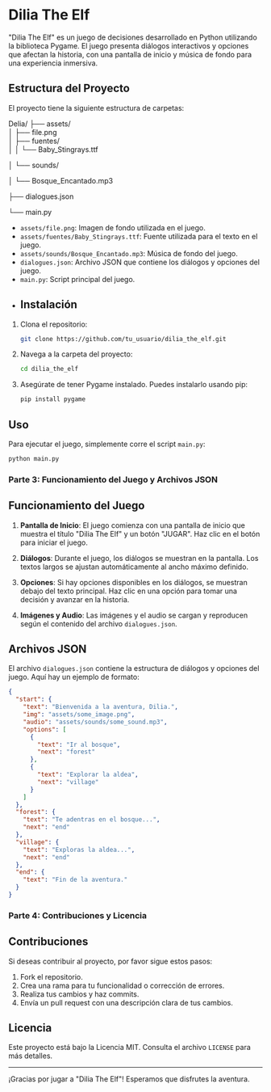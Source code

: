 # Dilia The Elf

"Dilia The Elf" es un juego de decisiones desarrollado en Python utilizando la biblioteca Pygame. El juego presenta diálogos interactivos y opciones que afectan la historia, con una pantalla de inicio y música de fondo para una experiencia inmersiva.

## Estructura del Proyecto

El proyecto tiene la siguiente estructura de carpetas:
 
 Delia/
 ├── assets/  
 │ ├── file.png  
 │ ├── fuentes/  
 │ │ └── Baby_Stingrays.ttf 
 
 │ └── sounds/  
 
 │ └── Bosque_Encantado.mp3 
 
 ├── dialogues.json 
 
 └── main.py 
 

 - `assets/file.png`: Imagen de fondo utilizada en el juego.
- `assets/fuentes/Baby_Stingrays.ttf`: Fuente utilizada para el texto en el juego.
- `assets/sounds/Bosque_Encantado.mp3`: Música de fondo del juego.
- `dialogues.json`: Archivo JSON que contiene los diálogos y opciones del juego.
- `main.py`: Script principal del juego.
- ## Instalación

1. Clona el repositorio:
    ```bash
    git clone https://github.com/tu_usuario/dilia_the_elf.git
    ```

2. Navega a la carpeta del proyecto:
    ```bash
    cd dilia_the_elf
    ```

3. Asegúrate de tener Pygame instalado. Puedes instalarlo usando pip:
    ```bash
    pip install pygame
    ```

## Uso

Para ejecutar el juego, simplemente corre el script `main.py`:

```bash
python main.py
```
### Parte 3: Funcionamiento del Juego y Archivos JSON


## Funcionamiento del Juego

1. **Pantalla de Inicio**: El juego comienza con una pantalla de inicio que muestra el título "Dilia The Elf" y un botón "JUGAR". Haz clic en el botón para iniciar el juego.

2. **Diálogos**: Durante el juego, los diálogos se muestran en la pantalla. Los textos largos se ajustan automáticamente al ancho máximo definido.

3. **Opciones**: Si hay opciones disponibles en los diálogos, se muestran debajo del texto principal. Haz clic en una opción para tomar una decisión y avanzar en la historia.

4. **Imágenes y Audio**: Las imágenes y el audio se cargan y reproducen según el contenido del archivo `dialogues.json`.

## Archivos JSON

El archivo `dialogues.json` contiene la estructura de diálogos y opciones del juego. Aquí hay un ejemplo de formato:

```json
{
  "start": {
    "text": "Bienvenida a la aventura, Dilia.",
    "img": "assets/some_image.png",
    "audio": "assets/sounds/some_sound.mp3",
    "options": [
      {
        "text": "Ir al bosque",
        "next": "forest"
      },
      {
        "text": "Explorar la aldea",
        "next": "village"
      }
    ]
  },
  "forest": {
    "text": "Te adentras en el bosque...",
    "next": "end"
  },
  "village": {
    "text": "Exploras la aldea...",
    "next": "end"
  },
  "end": {
    "text": "Fin de la aventura."
  }
}
```
### Parte 4: Contribuciones y Licencia


## Contribuciones

Si deseas contribuir al proyecto, por favor sigue estos pasos:

1. Fork el repositorio.
2. Crea una rama para tu funcionalidad o corrección de errores.
3. Realiza tus cambios y haz commits.
4. Envía un pull request con una descripción clara de tus cambios.

## Licencia

Este proyecto está bajo la Licencia MIT. Consulta el archivo `LICENSE` para más detalles.

---

¡Gracias por jugar a "Dilia The Elf"! Esperamos que disfrutes la aventura.
